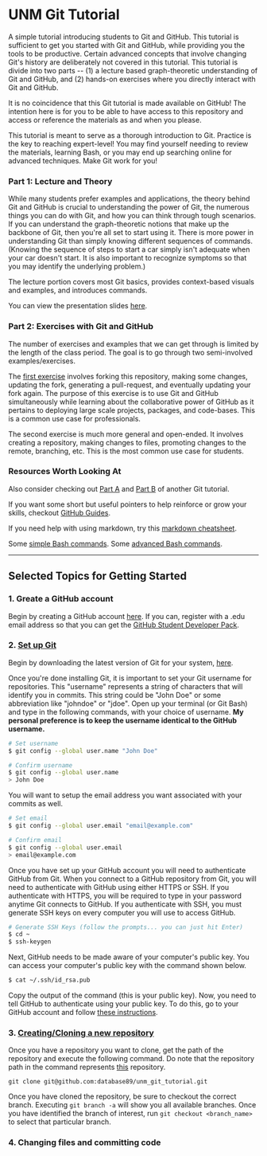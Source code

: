 # UNM Git Tutorial
A simple tutorial introducing students to Git and GitHub. This tutorial is sufficient to get you started with Git and GitHub, while
providing you the tools to be productive. Certain advanced concepts that involve changing Git's history are deliberately not covered in this tutorial. This tutorial is divide into two parts -- (1) a lecture based graph-theoretic understanding of Git and GitHub, and (2) hands-on exercises where you directly interact with Git and GitHub.

It is no coincidence that this Git tutorial is made available on GitHub! The intention here is for you to be able to have access to this repository and access or reference the materials as and when you please.

This tutorial is meant to serve as a thorough introduction to Git. Practice is the key to reaching expert-level! You may find yourself needing to  review the materials, learning Bash, or you may end up searching online for advanced techniques. Make Git work for you!

### Part 1: Lecture and Theory
While many students prefer examples and applications, the theory behind Git and GitHub is crucial to understanding the power of Git, the numerous things you can do with Git, and how you can think through tough scenarios. If you can understand the graph-theoretic notions that make up the backbone of Git, then you're all set to start using it. There is more power in understanding Git than simply knowing different sequences of commands. (Knowing the sequence of steps to start a car simply isn't adequate when your car doesn't start. It is also important to recognize symptoms so that you may identify the underlying problem.)

The lecture portion covers most Git basics, provides context-based visuals and examples, and introduces commands.

You can view the presentation slides [here](https://github.com/database89/unm_git_tutorial/blob/master/Presentation/Introduction%20to%20Git%20for%20Version%20Control.pdf).

### Part 2: Exercises with Git and GitHub
The number of exercises and examples that we can get through is limited by the length of the class period. The goal is to go through two semi-involved examples/exercises. 

The [first exercise](https://github.com/database89/unm_git_tutorial/blob/master/Tutorial/Tutorial_Instructions.md) involves forking this repository, making some changes, updating the fork, generating a pull-request, and eventually updating your fork again. The purpose of this exercise is to use Git and GitHub simultaneously while learning about the collaborative power of GitHub as it pertains to deploying large scale projects, packages, and code-bases. This is a common use case for professionals.

The second exercise is much more general and open-ended. It involves creating a repository, making changes to files, promoting changes to the remote, branching, etc. This is the most common use case for students.

### Resources Worth Looking At
Also consider checking out [Part A](https://codeburst.io/git-good-part-a-e0d826286a2a) and [Part B](https://codeburst.io/git-good-a-practical-introduction-to-git-and-github-in-git-we-trust-f18fa263ec48) of another Git tutorial.

If you want some short but useful pointers to help reinforce or grow your skills, checkout [GitHub Guides](https://guides.github.com/).

If you need help with using markdown, try this [markdown cheatsheet](https://github.com/adam-p/markdown-here/wiki/Markdown-Cheatsheet).

Some [simple Bash commands](https://hackernoon.com/top-10-bash-file-system-commands-you-cant-live-without-4cd937bd7df1).
Some [advanced Bash commands](https://dev.to/awwsmm/101-bash-commands-and-tips-for-beginners-to-experts-30je).

---

## Selected Topics for Getting Started
### 1. Greate a GitHub account
Begin by creating a GitHub account [here](https://github.com/join?source=header-home). If you can, register with a .edu email address so that you can get the [GitHub Student Developer Pack](https://education.github.com/pack).

### 2. [Set up Git](https://help.github.com/en/github/getting-started-with-github/set-up-git#setting-up-git)
Begin by downloading the latest version of Git for your system, [here](https://git-scm.com/downloads).

Once you're done installing Git, it is important to set your Git username for repositories. This "username" represents a string of characters that will identify you in commits. This string could be "John Doe" or some abbreviation like "johndoe" or "jdoe". Open up your terminal (or Git Bash) and type in the following commands, with your choice of username. **My personal preference is to keep the username identical to the GitHub username.**
```bash
# Set username
$ git config --global user.name "John Doe"

# Confirm username
$ git config --global user.name
> John Doe
```

You will want to setup the email address you want associated with your commits as well.
```bash
# Set email
$ git config --global user.email "email@example.com"

# Confirm email
$ git config --global user.email 
> email@example.com
```

Once you have set up your GitHub account you will need to authenticate GitHub from Git. When you connect to a GitHub repository from Git, you will need to authenticate with GitHub using either HTTPS or SSH. If you authenticate with HTTPS, you will be required to type in your password anytime Git connects to GitHub. If you authenticate with SSH, you must generate SSH keys on every computer you will use to access GitHub.
```bash
# Generate SSH Keys (follow the prompts... you can just hit Enter)
$ cd ~
$ ssh-keygen
```
Next, GitHub needs to be made aware of your computer's public key. You can access your computer's public key with the command shown below.
```bash
$ cat ~/.ssh/id_rsa.pub
```
Copy the output of the command (this is your public key). Now, you need to tell GitHub to authenticate using your public key. To do this, go to your GitHub account and follow [these instructions](https://help.github.com/en/github/authenticating-to-github/adding-a-new-ssh-key-to-your-github-account).

### 3. [Creating/Cloning a new repository](https://help.github.com/en/github/getting-started-with-github/create-a-repo)
Once you have a repository you want to clone, get the path of the repository and execute the following command. Do note that the repository path in the command represents [this](https://github.com/database89/unm_git_tutorial/) repository.

`git clone git@github.com:database89/unm_git_tutorial.git`

Once you have cloned the repository, be sure to checkout the correct branch. Executing `git branch -a` will show you all available branches. Once you have identified the branch of interest, run `git checkout <branch_name>` to select that particular branch.
### 4. Changing files and committing code



